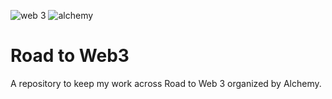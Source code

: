 ![web 3](https://img.shields.io/badge/-web3-blue) ![alchemy](https://img.shields.io/badge/-alchemy-blueviolet)

# Road to Web3
A repository to keep my work across Road to Web 3 organized by Alchemy.
